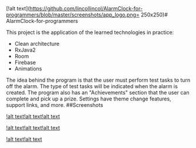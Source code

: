 [!alt text](https://github.com/lincollincol/AlarmClock-for-programmers/blob/master/screenshots/app_logo.png= 250x250)# AlarmClock-for-programmers

This project is the application of the learned technologies in practice:
* Clean architecture
* RxJava2
* Room
* Firebase
* Animations

The idea behind the program is that the user must perform test tasks to turn off the alarm. The type of test tasks will be indicated when the alarm is created. The program also has an "Achievements" section that the user can complete and pick up a prize. Settings have theme change features, support links, and more.
##Screenshots

[!alt text](https://github.com/lincollincol/AlarmClock-for-programmers/blob/master/screenshots/alarms.png "Main menu")[!alt text](https://github.com/lincollincol/AlarmClock-for-programmers/blob/master/screenshots/alarm_settings.png "Editor")[!alt text](https://github.com/lincollincol/AlarmClock-for-programmers/blob/master/screenshots/bottom_dialog.png "Bottom dialog")

[!alt text](https://github.com/lincollincol/AlarmClock-for-programmers/blob/master/screenshots/test.png "Test")[!alt text](https://github.com/lincollincol/AlarmClock-for-programmers/blob/master/screenshots/achievements.png "Achievements")[!alt text](https://github.com/lincollincol/AlarmClock-for-programmers/blob/master/screenshots/settings.png "Settings")

[!alt text](https://github.com/lincollincol/AlarmClock-for-programmers/blob/master/screenshots/timer.png "Timer")[!alt text](https://github.com/lincollincol/AlarmClock-for-programmers/blob/master/screenshots/stopwatch.png "Stopwatch")
